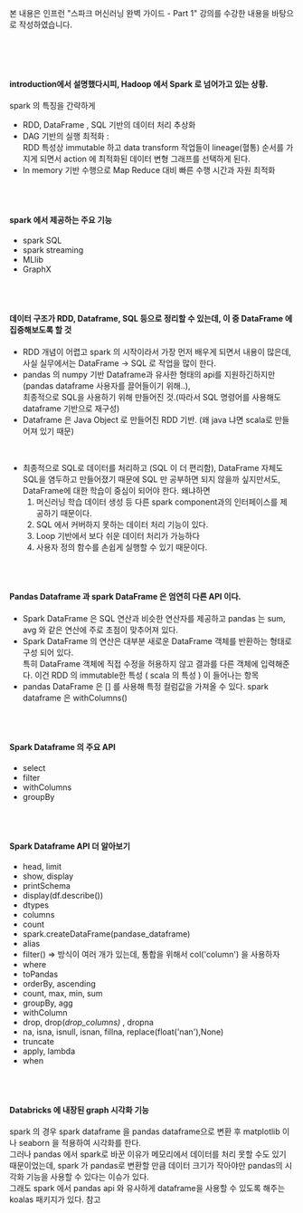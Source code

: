 본 내용은 인프런 "스파크 머신러닝 완벽 가이드 - Part 1" 강의를 수강한 내용을 바탕으로 작성하였습니다.

<br/><br/><br/>

#### introduction에서 설명했다시피, Hadoop 에서 Spark 로 넘어가고 있는 상황.    
spark 의 특징을 간략하게
- RDD, DataFrame , SQL 기반의 데이터 처리 추상화
- DAG 기반의 실행 최적화 :     
RDD 특성상 immutable 하고 data transform 작업들이 lineage(혈통) 순서를 가지게 되면서 action 에 최적화된 데이터 변형 그래프를 선택하게 된다.
- In memory 기반 수행으로 Map Reduce 대비 빠른 수행 시간과 자원 최적화


<br/><br/>

#### spark 에서 제공하는 주요 기능
- spark SQL 
- spark streaming 
- MLlib
- GraphX

<br/><br/>


#### 데이터 구조가 RDD, Dataframe, SQL 등으로 정리할 수 있는데, 이 중 DataFrame 에 집중해보도록 할 것
- RDD 개념이 어렵고 spark 의 시작이라서 가장 먼저 배우게 되면서 내용이 많은데,
사실 실무에서는 DataFrame -> SQL 로 작업을 많이 한다.
- pandas 의 numpy 기반 Dataframe과 유사한 형태의 api를 지원하긴하지만(pandas dataframe 사용자를 끌어들이기 위해..),     
최종적으로 SQL을 사용하기 위해 만들어진 것.(따라서 SQL 명령어를 사용해도 dataframe 기반으로 재구성)     
- Dataframe 은 Java Object 로 만들어진 RDD 기반. (왜 java 냐면 scala로 만들어져 있기 때문)

<br/>

- 최종적으로 SQL로 데이터를 처리하고 (SQL 이 더 편리함), DataFrame 자체도 SQL을 염두하고 만들어졌기 때문에 SQL 만 공부하면 되지 않을까 싶지만서도, DataFrame에 대한 학습이 중심이 되어야 한다. 왜냐하면       
    1. 머신러닝 학습 데이터 생성 등 다른 spark component과의 인터페이스를 제공하기 때문이다.
    2. SQL 에서 커버하지 못하는 데이터 처리 기능이 있다.
    3. Loop 기반에서 보다 쉬운 데이터 처리가 가능하다
    4. 사용자 정의 함수를 손쉽게 실행할 수 있기 때문이다.


<br/><br/>

#### Pandas Dataframe 과 spark DataFrame 은 엄연히 다른 API 이다.

- Spark DataFrame 은 SQL 연산과 비슷한 연산자를 제공하고 pandas 는 sum, avg 와 같은 연산에 주로 초점이 맞추어져 있다.
- Spark DataFrame 의 연산은 대부분 새로운 DataFrame 객체를 반환하는 형태로 구성 되어 있다.     
특히 DataFrame 객체에 직접 수정을 허용하지 않고 결과를 다른 객체에 입력해준다. 이건 RDD 의 immutable한 특성 ( scala 의 특성 ) 이 들어나는 항목
- pandas DataFrame 은 [] 를 사용해 특정 컬럼값을 가져올 수 있다. spark dataframe 은 withColumns()

<br/><br/>

#### Spark Dataframe 의 주요 API
- select
- filter
- withColumns
- groupBy


<br/><br/>

#### Spark Dataframe API 더 알아보기
- head, limit
- show, display
- printSchema
- display(df.describe())
- dtypes
- columns
- count
- spark.createDataFrame(pandase_dataframe)
- alias
- filter() => 방식이 여러 개가 있는데, 통합을 위해서 col('column') 을 사용하자
- where
- toPandas
- orderBy, ascending 
- count, max, min, sum
- groupBy, agg
- withColumn
- drop, drop(*drop_columns)* , dropna
- na, isna, isnull, isnan, fillna, replace(float('nan'),None)
- truncate 
- apply, lambda
- when

<br/><br/>

#### Databricks 에 내장된 graph 시각화 기능
spark 의 경우 spark dataframe 을 pandas dataframe으로 변환 후 matplotlib 이나 seaborn 을 적용하여 시각화를 한다.    
그러나 pandas 에서 spark로 바꾼 이유가 메모리에서 데이터를 처리 못할 수도 있기 때문이었는데, spark 가 pandas로 변환할 만큼 데이터 크기가 작아야만 pandas의 시각화 기능을 사용할 수 있다는 이슈가 있다.    
그래도 spark 에서 pandas api 와 유사하게 dataframe을 사용할 수 있도록 해주는 koalas 패키지가 있다. 참고

